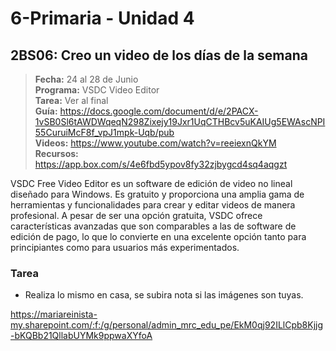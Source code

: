 # 6-Primaria - Unidad 4

<div class="currentTheme">

## 2BS06: Creo un video de los días de la semana

> <i class="bi bi-calendar"></i> **Fecha:** 24 al 28 de Junio<br><i class="bi bi-laptop"></i> **Programa:** VSDC Video Editor <br><i class="bi bi-clipboard-check"></i> **Tarea:** Ver al final<br><i class="bi bi-card-checklist"></i> **Guía:** https://docs.google.com/document/d/e/2PACX-1vSB0Sl6tAWDWqeqN298Zixejy19Jxr1UqCTHBcv5uKAIUg5EWAscNPI55CuruiMcF8f_vpJ1mpk-Uqb/pub <br><i class="bi bi-youtube txt-red"></i> **Videos:** https://www.youtube.com/watch?v=reeiexnQkYM<br><i class="bi bi-files"></i> **Recursos:** https://app.box.com/s/4e6fbd5ypov8fy32zjbygcd4sq4aqgzt

VSDC Free Video Editor es un software de edición de video no lineal diseñado para Windows. Es gratuito y proporciona una amplia gama de herramientas y funcionalidades para crear y editar videos de manera profesional. A pesar de ser una opción gratuita, VSDC ofrece características avanzadas que son comparables a las de software de edición de pago, lo que lo convierte en una excelente opción tanto para principiantes como para usuarios más experimentados.

### Tarea

- Realiza lo mismo en casa, se subira nota si las imágenes son tuyas.

https://mariareinista-my.sharepoint.com/:f:/g/personal/admin_mrc_edu_pe/EkM0qj92ILlCpb8Kjjg-bKQBb21QllabUYMk9ppwaXYfoA

</div>